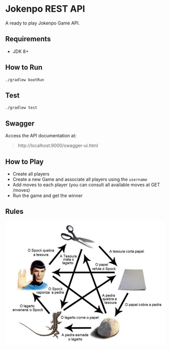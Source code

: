 # Jokenpo REST API

A ready to play Jokenpo Game API.

## Requirements

- JDK 8+

## How to Run

```shell script
./gradlew bootRun
```

## Test

```shell script
./gradlew test
```

## Swagger

Access the API documentation at:

> http://localhost:9000/swagger-ui.html

## How to Play

- Create all players
- Create a new Game and associate all players using the `username`
- Add moves to each player (you can consult all available moves at GET /moves)
- Run the game and get the winner

## Rules

<p align="center"> 
  <img src=".github/rules.png">
</p>
